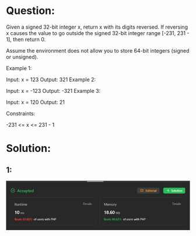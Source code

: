 # Question:

Given a signed 32-bit integer x, return x with its digits reversed. If reversing x causes the value to go outside the
signed 32-bit integer range [-231, 231 - 1], then return 0.

Assume the environment does not allow you to store 64-bit integers (signed or unsigned).

Example 1:

Input: x = 123
Output: 321
Example 2:

Input: x = -123
Output: -321
Example 3:

Input: x = 120
Output: 21

Constraints:

-231 <= x <= 231 - 1

# Solution:

## 1:

![img.png](images/img.png)
